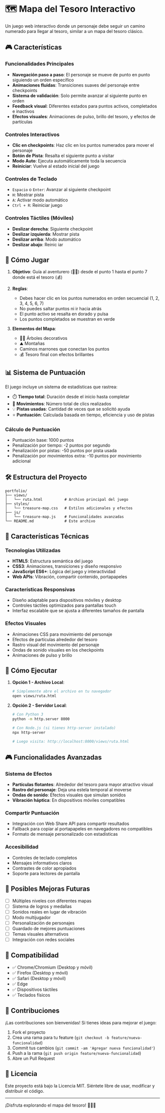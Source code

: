 # 🗺️ Mapa del Tesoro Interactivo

Un juego web interactivo donde un personaje debe seguir un camino numerado para llegar al tesoro, similar a un mapa del tesoro clásico.

## 🎮 Características

### Funcionalidades Principales
- **Navegación paso a paso**: El personaje se mueve de punto en punto siguiendo un orden específico
- **Animaciones fluidas**: Transiciones suaves del personaje entre checkpoints
- **Sistema de validación**: Solo permite avanzar al siguiente punto en orden
- **Feedback visual**: Diferentes estados para puntos activos, completados e inactivos
- **Efectos visuales**: Animaciones de pulso, brillo del tesoro, y efectos de partículas

### Controles Interactivos
- **Clic en checkpoints**: Haz clic en los puntos numerados para mover el personaje
- **Botón de Pista**: Resalta el siguiente punto a visitar
- **Modo Auto**: Ejecuta automáticamente toda la secuencia
- **Reiniciar**: Vuelve al estado inicial del juego

### Controles de Teclado
- `Espacio` o `Enter`: Avanzar al siguiente checkpoint
- `H`: Mostrar pista
- `A`: Activar modo automático
- `Ctrl + R`: Reiniciar juego

### Controles Táctiles (Móviles)
- **Deslizar derecha**: Siguiente checkpoint
- **Deslizar izquierda**: Mostrar pista
- **Deslizar arriba**: Modo automático
- **Deslizar abajo**: Reinic
iar

## 🎯 Cómo Jugar

1. **Objetivo**: Guía al aventurero (🏃‍♂️) desde el punto 1 hasta el punto 7 donde está el tesoro (💰)

2. **Reglas**:
   - Debes hacer clic en los puntos numerados en orden secuencial (1, 2, 3, 4, 5, 6, 7)
   - No puedes saltar puntos ni ir hacia atrás
   - El punto activo se resalta en dorado y pulsa
   - Los puntos completados se muestran en verde

3. **Elementos del Mapa**:
   - 🌲🌳 Árboles decorativos
   - ⛰️ Montañas
   - Caminos marrones que conectan los puntos
   - 💰 Tesoro final con efectos brillantes

## 📊 Sistema de Puntuación

El juego incluye un sistema de estadísticas que rastrea:
- ⏱️ **Tiempo total**: Duración desde el inicio hasta completar
- 👣 **Movimientos**: Número total de clics realizados
- 💡 **Pistas usadas**: Cantidad de veces que se solicitó ayuda
- ⭐ **Puntuación**: Calculada basada en tiempo, eficiencia y uso de pistas

### Cálculo de Puntuación
- Puntuación base: 1000 puntos
- Penalización por tiempo: -2 puntos por segundo
- Penalización por pistas: -50 puntos por pista usada
- Penalización por movimientos extra: -10 puntos por movimiento adicional

## 🛠️ Estructura del Proyecto

```
portfolio/
├── views/
│   └── ruta.html          # Archivo principal del juego
├── styles/
│   └── treasure-map.css   # Estilos adicionales y efectos
├── js/
│   └── treasure-map.js    # Funcionalidades avanzadas
└── README.md              # Este archivo
```

## 🎨 Características Técnicas

### Tecnologías Utilizadas
- **HTML5**: Estructura semántica del juego
- **CSS3**: Animaciones, transiciones y diseño responsivo
- **JavaScript ES6+**: Lógica del juego y interactividad
- **Web APIs**: Vibración, compartir contenido, portapapeles

### Características Responsivas
- Diseño adaptable para dispositivos móviles y desktop
- Controles táctiles optimizados para pantallas touch
- Interfaz escalable que se ajusta a diferentes tamaños de pantalla

### Efectos Visuales
- Animaciones CSS para movimiento del personaje
- Efectos de partículas alrededor del tesoro
- Rastro visual del movimiento del personaje
- Ondas de sonido visuales en los checkpoints
- Animaciones de pulso y brillo

## 🚀 Cómo Ejecutar

1. **Opción 1 - Archivo Local**:
   ```bash
   # Simplemente abre el archivo en tu navegador
   open views/ruta.html
   ```

2. **Opción 2 - Servidor Local**:
   ```bash
   # Con Python 3
   python -m http.server 8000
   
   # Con Node.js (si tienes http-server instalado)
   npx http-server
   
   # Luego visita: http://localhost:8000/views/ruta.html
   ```

## 🎮 Funcionalidades Avanzadas

### Sistema de Efectos
- **Partículas flotantes**: Alrededor del tesoro para mayor atractivo visual
- **Rastro del personaje**: Deja una estela temporal al moverse
- **Ondas de sonido**: Efectos visuales que simulan sonidos
- **Vibración háptica**: En dispositivos móviles compatibles

### Compartir Puntuación
- Integración con Web Share API para compartir resultados
- Fallback para copiar al portapapeles en navegadores no compatibles
- Formato de mensaje personalizado con estadísticas

### Accesibilidad
- Controles de teclado completos
- Mensajes informativos claros
- Contrastes de color apropiados
- Soporte para lectores de pantalla

## 🎯 Posibles Mejoras Futuras

- [ ] Múltiples niveles con diferentes mapas
- [ ] Sistema de logros y medallas
- [ ] Sonidos reales en lugar de vibración
- [ ] Modo multijugador
- [ ] Personalización de personajes
- [ ] Guardado de mejores puntuaciones
- [ ] Temas visuales alternativos
- [ ] Integración con redes sociales

## 📱 Compatibilidad

- ✅ Chrome/Chromium (Desktop y móvil)
- ✅ Firefox (Desktop y móvil)
- ✅ Safari (Desktop y móvil)
- ✅ Edge
- ✅ Dispositivos táctiles
- ✅ Teclados físicos

## 🤝 Contribuciones

¡Las contribuciones son bienvenidas! Si tienes ideas para mejorar el juego:

1. Fork el proyecto
2. Crea una rama para tu feature (`git checkout -b feature/nueva-funcionalidad`)
3. Commit tus cambios (`git commit -am 'Agregar nueva funcionalidad'`)
4. Push a la rama (`git push origin feature/nueva-funcionalidad`)
5. Abre un Pull Request

## 📄 Licencia

Este proyecto está bajo la Licencia MIT. Siéntete libre de usar, modificar y distribuir el código.

---

¡Disfruta explorando el mapa del tesoro! 🏴‍☠️✨